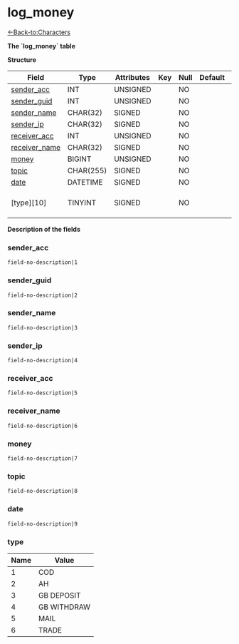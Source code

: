 # log\_money

[<-Back-to:Characters](database-characters.md)

**The \`log\_money\` table**

**Structure**

| Field              | Type     | Attributes | Key | Null | Default | Extra | Comment |
| ------------------ | -------- | ---------- | --- | ---- | ------- | ----- | ------- |
| [sender_acc][1]    | INT      | UNSIGNED   |     | NO   |         |       |         |
| [sender_guid][2]   | INT      | UNSIGNED   |     | NO   |         |       |         |
| [sender_name][3]   | CHAR(32) | SIGNED     |     | NO   |         |       |         |
| [sender_ip][4]     | CHAR(32) | SIGNED     |     | NO   |         |       |         |
| [receiver_acc][5]  | INT      | UNSIGNED   |     | NO   |         |       |         |
| [receiver_name][6] | CHAR(32) | SIGNED     |     | NO   |         |       |         |
| [money][7]         | BIGINT   | UNSIGNED   |     | NO   |         |       |         |
| [topic][8]         | CHAR(255)| SIGNED     |     | NO   |         |       |         |
| [date][9]          | DATETIME | SIGNED     |     | NO   |         |       |         |
| [type][10]         | TINYINT  | SIGNED     |     | NO   |         |       | 1=COD,2=AH,3=GB DEPOSIT,4=GB WITHDRAW,5=MAIL,6=TRADE |

[1]: #senderacc
[2]: #senderguid
[3]: #sendername
[4]: #senderip
[5]: #receiveracc
[6]: #receivername
[7]: #money
[8]: #topic
[9]: #date

**Description of the fields**

### sender\_acc

`field-no-description|1`

### sender\_guid

`field-no-description|2`

### sender\_name

`field-no-description|3`

### sender\_ip

`field-no-description|4`

### receiver\_acc

`field-no-description|5`

### receiver\_name

`field-no-description|6`

### money

`field-no-description|7`

### topic

`field-no-description|8`

### date

`field-no-description|9`

### type

| Name | Value       |
| ---- | ----------- |
| 1    | COD         |
| 2    | AH          |
| 3    | GB DEPOSIT  |
| 4    | GB WITHDRAW |
| 5    | MAIL        |
| 6    | TRADE       |
